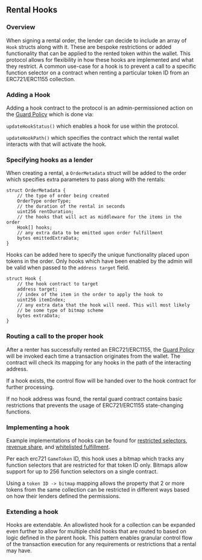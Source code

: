 ## Rental Hooks

### Overview

When signing a rental order, the lender can decide to include an array of `Hook`
structs along with it. These are bespoke restrictions or added functionality
that can be applied to the rented token within the wallet. This protocol allows
for flexibility in how these hooks are implemented and what they restrict. A
common use-case for a hook is to prevent a call to a specific function selector
on a contract when renting a particular token ID from an ERC721/ERC1155
collection.

### Adding a Hook

Adding a hook contract to the protocol is an admin-permissioned action on the [Guard Policy](https://github.com/re-nft/smart-contracts/blob/main/src/policies/Guard.sol) which is done via:

`updateHookStatus()` which enables a hook for use within the protocol.

`updateHookPath()` which specifies the contract which the rental wallet
interacts with that will activate the hook.

### Specifying hooks as a lender

When creating a rental, a `OrderMetadata` struct will be added to the order
which specifies extra parameters to pass along with the rentals:

```
struct OrderMetadata {
    // the type of order being created
    OrderType orderType;
    // the duration of the rental in seconds
    uint256 rentDuration;
    // the hooks that will act as middleware for the items in the order
    Hook[] hooks;
    // any extra data to be emitted upon order fulfillment
    bytes emittedExtraData;
}
```

Hooks can be added here to specify the unique functionality placed upon tokens
in the order. Only hooks which have been enabled by the admin will be valid when
passed to the `address target` field.

```
struct Hook {
    // the hook contract to target
    address target;
    // index of the item in the order to apply the hook to
    uint256 itemIndex;
    // any extra data that the hook will need. This will most likely
    // be some type of bitmap scheme
    bytes extraData;
}
```

### Routing a call to the proper hook

After a renter has successfully rented an ERC721/ERC1155, the [Guard Policy](https://github.com/re-nft/smart-contracts/blob/main/src/policies/Guard.sol)
 will be invoked each time a transaction originates from the wallet. The
contract will check its mapping for any hooks in the path of the interacting
address.

If a hook exists, the control flow will be handed over to the hook contract for
further processing.

If no hook address was found, the rental guard contract contains basic
restrictions that prevents the usage of ERC721/ERC1155 state-changing functions.

### Implementing a hook

Example implementations of hooks can be found for [restricted selectors](https://github.com/re-nft/smart-contracts/tree/3ddd32455a849c3c6dc3c3aad7a33a6c9b44c291/src/examples/restricted-selector), [revenue share](https://github.com/re-nft/smart-contracts/tree/3ddd32455a849c3c6dc3c3aad7a33a6c9b44c291/src/examples/revenue-share), and [whitelisted fulfillment](https://github.com/re-nft/smart-contracts/tree/3ddd32455a849c3c6dc3c3aad7a33a6c9b44c291/src/examples/whitelisted-fulfillment).

Per each erc721 `GameToken` ID, this hook uses a bitmap which tracks any
function selectors that are restricted for that token ID only. Bitmaps allow
support for up to 256 function selectors on a single contract.

Using a `token ID -> bitmap` mapping allows the property that 2 or more tokens
from the same collection can be restricted in different ways based on how their
lenders defined the permissions.

### Extending a hook

Hooks are extendable. An allowlisted hook for a collection can be expanded even
further to allow for multiple child hooks that are routed to based on logic
defined in the parent hook. This pattern enables granular control flow of the
transaction execution for any requirements or restrictions that a rental may
have.